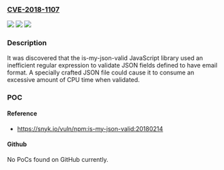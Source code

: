### [CVE-2018-1107](https://cve.mitre.org/cgi-bin/cvename.cgi?name=CVE-2018-1107)
![](https://img.shields.io/static/v1?label=Product&message=nodejs-is-my-json-valid&color=blue)
![](https://img.shields.io/static/v1?label=Version&message=is-myjson-valid%202.17.2%2C%20is-myjson-valid%201.4.1%20&color=brightgreen)
![](https://img.shields.io/static/v1?label=Vulnerability&message=CWE-400&color=brightgreen)

### Description

It was discovered that the is-my-json-valid JavaScript library used an inefficient regular expression to validate JSON fields defined to have email format. A specially crafted JSON file could cause it to consume an excessive amount of CPU time when validated.

### POC

#### Reference
- https://snyk.io/vuln/npm:is-my-json-valid:20180214

#### Github
No PoCs found on GitHub currently.

